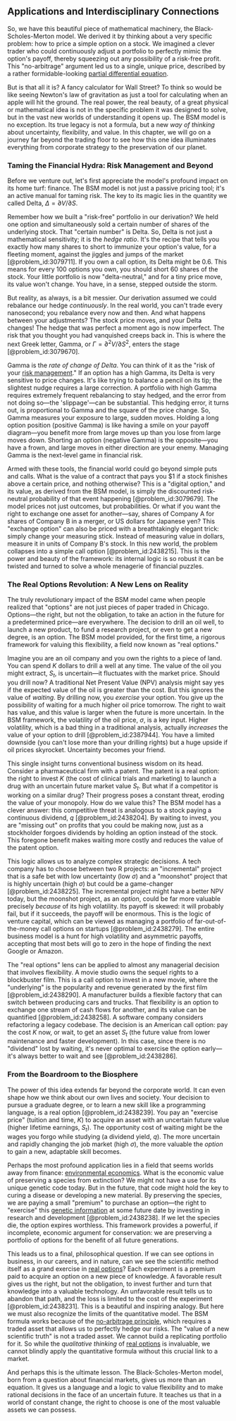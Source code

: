 ## Applications and Interdisciplinary Connections

So, we have this beautiful piece of mathematical machinery, the Black-Scholes-Merton model. We derived it by thinking about a very specific problem: how to price a simple option on a stock. We imagined a clever trader who could continuously adjust a portfolio to perfectly mimic the option's payoff, thereby squeezing out any possibility of a risk-free profit. This "no-arbitrage" argument led us to a single, unique price, described by a rather formidable-looking [partial differential equation](@article_id:140838).

But is that all it is? A fancy calculator for Wall Street? To think so would be like seeing Newton's law of gravitation as just a tool for calculating when an apple will hit the ground. The real power, the real beauty, of a great physical or mathematical idea is not in the specific problem it was designed to solve, but in the vast new worlds of understanding it opens up. The BSM model is no exception. Its true legacy is not a formula, but a new *way of thinking* about uncertainty, flexibility, and value. In this chapter, we will go on a journey far beyond the trading floor to see how this one idea illuminates everything from corporate strategy to the preservation of our planet.

### Taming the Financial Hydra: Risk Management and Beyond

Before we venture out, let's first appreciate the model's profound impact on its home turf: finance. The BSM model is not just a passive pricing tool; it's an active manual for taming risk. The key to its magic lies in the quantity we called Delta, $\Delta = \partial V / \partial S$.

Remember how we built a "risk-free" portfolio in our derivation? We held one option and simultaneously sold a certain number of shares of the underlying stock. That "certain number" is Delta. So, Delta is not just a mathematical sensitivity; it is the *hedge ratio*. It's the recipe that tells you exactly how many shares to short to immunize your option's value, for a fleeting moment, against the jiggles and jumps of the market [@problem_id:3079711]. If you own a call option, its Delta might be $0.6$. This means for every 100 options you own, you should short 60 shares of the stock. Your little portfolio is now "delta-neutral," and for a tiny price move, its value won't change. You have, in a sense, stepped outside the storm.

But reality, as always, is a bit messier. Our derivation assumed we could rebalance our hedge *continuously*. In the real world, you can't trade every nanosecond; you rebalance every now and then. And what happens between your adjustments? The stock price moves, and your Delta changes! The hedge that was perfect a moment ago is now imperfect. The risk that you thought you had vanquished creeps back in. This is where the next Greek letter, Gamma, or $\Gamma = \partial^2 V / \partial S^2$, enters the stage [@problem_id:3079670].

Gamma is the *rate of change of Delta*. You can think of it as the "risk of your [risk management](@article_id:140788)." If an option has a high Gamma, its Delta is very sensitive to price changes. It's like trying to balance a pencil on its tip; the slightest nudge requires a large correction. A portfolio with high Gamma requires extremely frequent rebalancing to stay hedged, and the error from not doing so—the 'slippage'—can be substantial. This hedging error, it turns out, is proportional to Gamma and the square of the price change. So, Gamma measures your exposure to large, sudden moves. Holding a long option position (positive Gamma) is like having a smile on your payoff diagram—you benefit more from large moves up than you lose from large moves down. Shorting an option (negative Gamma) is the opposite—you have a frown, and large moves in either direction are your enemy. Managing Gamma is the next-level game in financial risk.

Armed with these tools, the financial world could go beyond simple puts and calls. What is the value of a contract that pays you $1 if a stock finishes above a certain price, and nothing otherwise? This is a "digital option," and its value, as derived from the BSM model, is simply the discounted risk-neutral probability of that event happening [@problem_id:3079679]. The model prices not just outcomes, but probabilities. Or what if you want the right to exchange one asset for another—say, shares of Company A for shares of Company B in a merger, or US dollars for Japanese yen? This "exchange option" can also be priced with a breathtakingly elegant trick: simply change your measuring stick. Instead of measuring value in dollars, measure it in units of Company B's stock. In this new world, the problem collapses into a simple call option [@problem_id:2438215]. This is the power and beauty of the framework: its internal logic is so robust it can be twisted and turned to solve a whole menagerie of financial puzzles.

### The Real Options Revolution: A New Lens on Reality

The truly revolutionary impact of the BSM model came when people realized that "options" are not just pieces of paper traded in Chicago. Options—the right, but not the obligation, to take an action in the future for a predetermined price—are everywhere. The decision to drill an oil well, to launch a new product, to fund a research project, or even to get a new degree, is an option. The BSM model provided, for the first time, a rigorous framework for valuing this flexibility, a field now known as "real options."

Imagine you are an oil company and you own the rights to a piece of land. You can spend $K$ dollars to drill a well at any time. The value of the oil you might extract, $S_t$, is uncertain—it fluctuates with the market price. Should you drill now? A traditional Net Present Value (NPV) analysis might say yes if the expected value of the oil is greater than the cost. But this ignores the value of *waiting*. By drilling now, you *exercise* your option. You give up the possibility of waiting for a much higher oil price tomorrow. The right to wait has value, and this value is larger when the future is more uncertain. In the BSM framework, the volatility of the oil price, $\sigma$, is a key input. Higher volatility, which is a bad thing in a traditional analysis, actually *increases* the value of your option to drill [@problem_id:2387944]. You have a limited downside (you can't lose more than your drilling rights) but a huge upside if oil prices skyrocket. Uncertainty becomes your friend.

This single insight turns conventional business wisdom on its head. Consider a pharmaceutical firm with a patent. The patent is a real option: the right to invest $K$ (the cost of clinical trials and marketing) to launch a drug with an uncertain future market value $S_t$. But what if a competitor is working on a similar drug? Their progress poses a constant threat, eroding the value of your monopoly. How do we value this? The BSM model has a clever answer: this competitive threat is analogous to a stock paying a continuous dividend, $q$ [@problem_id:2438204]. By waiting to invest, you are "missing out" on profits that you could be making now, just as a stockholder forgoes dividends by holding an option instead of the stock. This foregone benefit makes waiting more costly and reduces the value of the patent option.

This logic allows us to analyze complex strategic decisions. A tech company has to choose between two R projects: an "incremental" project that is a safe bet with low uncertainty (low $\sigma$) and a "moonshot" project that is highly uncertain (high $\sigma$) but could be a game-changer [@problem_id:2438225]. The incremental project might have a better NPV today, but the moonshot project, as an *option*, could be far more valuable precisely *because* of its high volatility. Its payoff is skewed: it will probably fail, but if it succeeds, the payoff will be enormous. This is the logic of venture capital, which can be viewed as managing a portfolio of far-out-of-the-money call options on startups [@problem_id:2438279]. The entire business model is a hunt for high volatility and asymmetric payoffs, accepting that most bets will go to zero in the hope of finding the next Google or Amazon.

The "real options" lens can be applied to almost any managerial decision that involves flexibility. A movie studio owns the sequel rights to a blockbuster film. This is a call option to invest in a new movie, where the "underlying" is the popularity and revenue generated by the first film [@problem_id:2438290]. A manufacturer builds a flexible factory that can switch between producing cars and trucks. That flexibility is an option to exchange one stream of cash flows for another, and its value can be quantified [@problem_id:2438258]. A software company considers refactoring a legacy codebase. The decision is an American call option: pay the cost $K$ now, or wait, to get an asset $S_t$ (the future value from lower maintenance and faster development). In this case, since there is no "dividend" lost by waiting, it's never optimal to exercise the option early—it's always better to wait and see [@problem_id:2438286].

### From the Boardroom to the Biosphere

The power of this idea extends far beyond the corporate world. It can even shape how we think about our own lives and society. Your decision to pursue a graduate degree, or to learn a new skill like a programming language, is a real option [@problem_id:2438239]. You pay an "exercise price" (tuition and time, $K$) to acquire an asset with an uncertain future value (higher lifetime earnings, $S_t$). The opportunity cost of waiting might be the wages you forgo while studying (a dividend yield, $q$). The more uncertain and rapidly changing the job market (high $\sigma$), the more valuable the *option* to gain a new, adaptable skill becomes.

Perhaps the most profound application lies in a field that seems worlds away from finance: [environmental economics](@article_id:191607). What is the economic value of preserving a species from extinction? We might not have a use for its unique genetic code today. But in the future, that code might hold the key to curing a disease or developing a new material. By preserving the species, we are paying a small "premium" to purchase an option—the right to "exercise" this [genetic information](@article_id:172950) at some future date by investing in research and development [@problem_id:2438238]. If we let the species die, the option expires worthless. This framework provides a powerful, if incomplete, economic argument for conservation: we are preserving a portfolio of options for the benefit of all future generations.

This leads us to a final, philosophical question. If we can see options in business, in our careers, and in nature, can we see the scientific method itself as a grand exercise in [real options](@article_id:141079)? Each experiment is a premium paid to acquire an option on a new piece of knowledge. A favorable result gives us the right, but not the obligation, to invest further and turn that knowledge into a valuable technology. An unfavorable result tells us to abandon that path, and the loss is limited to the cost of the experiment [@problem_id:2438231]. This is a beautiful and inspiring analogy. But here we must also recognize the limits of the quantitative model. The BSM formula works because of the [no-arbitrage principle](@article_id:143466), which requires a traded asset that allows us to perfectly hedge our risks. The "value of a new scientific truth" is not a traded asset. We cannot build a replicating portfolio for it. So while the *qualitative thinking* of [real options](@article_id:141079) is invaluable, we cannot blindly apply the quantitative formula without this crucial link to a market.

And perhaps this is the ultimate lesson. The Black-Scholes-Merton model, born from a question about financial markets, gives us more than an equation. It gives us a language and a logic to value flexibility and to make rational decisions in the face of an uncertain future. It teaches us that in a world of constant change, the right to choose is one of the most valuable assets we can possess.